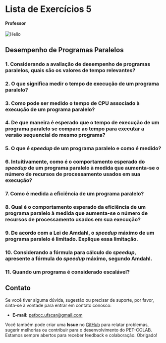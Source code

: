 # Lista de Exercícios 5

#### Professor
![Helio](https://img.shields.io/badge/Helio_Crestana_Guardia-%2300599C.svg?style=for-the-badge&logo=GoogleScholar&logoColor=white)


## Desempenho de Programas Paralelos

### 1. Considerando a avaliação de desempenho de programas paralelos, quais são os valores de tempo relevantes?

### 2. O que significa medir o tempo de execução de um programa paralelo?

### 3. Como pode ser medido o tempo de CPU associado à execução de um programa paralelo?

### 4. De que maneira é esperado que o tempo de execução de um programa paralelo se compare ao tempo para executar a versão sequencial do mesmo programa?

### 5. O que é *speedup* de um programa paralelo e como é medido?

### 6. Intuitivamente, como é o comportamento esperado do *speedup* de um programa paralelo à medida que aumenta-se o número de recursos de processamento usados em sua execução?

### 7. Como é medida a eficiência de um programa paralelo?

### 8. Qual é o comportamento esperado da eficiência de um programa paralelo à medida que aumenta-se o número de recursos de processamento usados em sua execução?

### 9. De acordo com a Lei de Amdahl, o *speedup* máximo de um programa paralelo é limitado. Explique essa limitação.

### 10. Considerando a fórmula para cálculo do *speedup*, apresente a fórmula do *speedup* máximo, segundo Amdahl.

### 11. Quando um programa é considerado escalável?


## Contato

Se você tiver alguma dúvida, sugestão ou precisar de suporte, por favor, sinta-se à vontade para entrar em contato conosco:

- **E-mail:** petbcc.ufscar@gmail.com

Você também pode criar uma **Issue** no [GitHub](https://github.com/petbccufscar/pet-colab/issues) para relatar problemas, sugerir melhorias ou contribuir para o desenvolvimento do PET-COLAB. Estamos sempre abertos para receber feedback e colaboração. Obrigado!